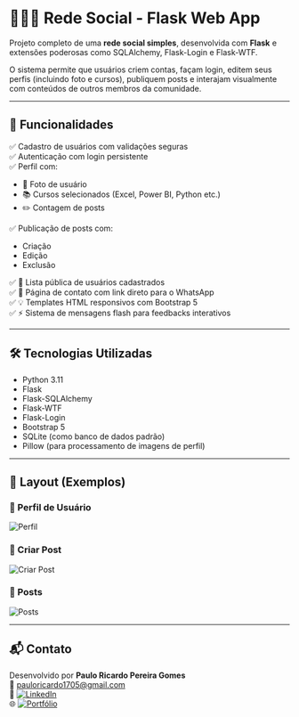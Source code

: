 # 🧑‍🤝‍🧑 Rede Social - Flask Web App

Projeto completo de uma **rede social simples**, desenvolvida com **Flask** e extensões poderosas como SQLAlchemy, Flask-Login e Flask-WTF.

O sistema permite que usuários criem contas, façam login, editem seus perfis (incluindo foto e cursos), publiquem posts e interajam visualmente com conteúdos de outros membros da comunidade.

---

## 🚀 Funcionalidades

✅ Cadastro de usuários com validações seguras  
✅ Autenticação com login persistente  
✅ Perfil com:
- 📸 Foto de usuário
- 📚 Cursos selecionados (Excel, Power BI, Python etc.)
- ✏️ Contagem de posts

✅ Publicação de posts com:
- Criação
- Edição
- Exclusão

✅ 👥 Lista pública de usuários cadastrados  
✅ 📲 Página de contato com link direto para o WhatsApp  
✅ 💡 Templates HTML responsivos com Bootstrap 5  
✅ ⚡ Sistema de mensagens flash para feedbacks interativos

---

## 🛠️ Tecnologias Utilizadas

- Python 3.11
- Flask
- Flask-SQLAlchemy
- Flask-WTF
- Flask-Login
- Bootstrap 5
- SQLite (como banco de dados padrão)
- Pillow (para processamento de imagens de perfil)

---

## 📸 Layout (Exemplos)

### 👤 Perfil de Usuário
![Perfil](https://github.com/user-attachments/assets/df56af54-ff01-4fd8-a5c9-4109d0c00e3b)

### 📝 Criar Post
![Criar Post](https://github.com/user-attachments/assets/2cffab46-41a2-4189-be57-c428f98adb04)

### 📰 Posts
![Posts](https://github.com/user-attachments/assets/e81e7e53-d93d-427b-b5c6-6d3d2f949d39)

---

## 📬 Contato

Desenvolvido por **Paulo Ricardo Pereira Gomes**  
📧 pauloricardo1705@gmail.com  
🔗 [![LinkedIn](https://img.shields.io/badge/LinkedIn-Perfil-blue?logo=linkedin&style=flat-square)](https://linkedin.com/in/pauloricardopg)  
🌐 [![Portfólio](https://img.shields.io/badge/Portfólio-Acessar-informational?style=flat-square&logo=internet-explorer)](https://web-production-4f4b3.up.railway.app/)

